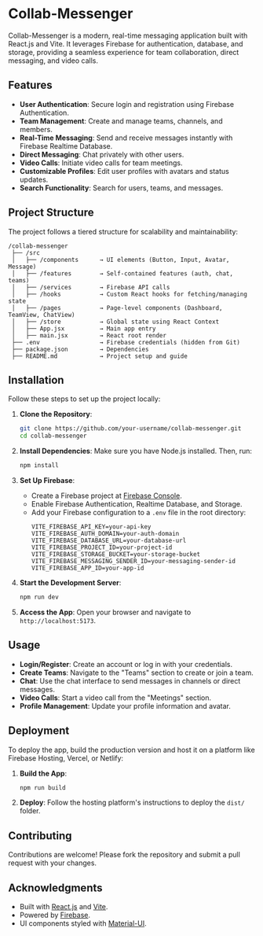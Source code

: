 # Collab-Messenger

Collab-Messenger is a modern, real-time messaging application built with React.js and Vite. It leverages Firebase for authentication, database, and storage, providing a seamless experience for team collaboration, direct messaging, and video calls.

## Features

- **User Authentication**: Secure login and registration using Firebase Authentication.
- **Team Management**: Create and manage teams, channels, and members.
- **Real-Time Messaging**: Send and receive messages instantly with Firebase Realtime Database.
- **Direct Messaging**: Chat privately with other users.
- **Video Calls**: Initiate video calls for team meetings.
- **Customizable Profiles**: Edit user profiles with avatars and status updates.
- **Search Functionality**: Search for users, teams, and messages.

## Project Structure

The project follows a tiered structure for scalability and maintainability:

```
/collab-messenger
 ├── /src
 │   ├── /components      → UI elements (Button, Input, Avatar, Message)
 │   ├── /features        → Self-contained features (auth, chat, teams)
 │   ├── /services        → Firebase API calls
 │   ├── /hooks           → Custom React hooks for fetching/managing state
 │   ├── /pages           → Page-level components (Dashboard, TeamView, ChatView)
 │   ├── /store           → Global state using React Context
 │   ├── App.jsx          → Main app entry
 │   ├── main.jsx         → React root render
 ├── .env                 → Firebase credentials (hidden from Git)
 ├── package.json         → Dependencies
 ├── README.md            → Project setup and guide
```

## Installation

Follow these steps to set up the project locally:

1. **Clone the Repository**:

   ```bash
   git clone https://github.com/your-username/collab-messenger.git
   cd collab-messenger
   ```

2. **Install Dependencies**:
   Make sure you have Node.js installed. Then, run:

   ```bash
   npm install
   ```

3. **Set Up Firebase**:

   - Create a Firebase project at [Firebase Console](https://console.firebase.google.com/).
   - Enable Firebase Authentication, Realtime Database, and Storage.
   - Add your Firebase configuration to a `.env` file in the root directory:
     ```
     VITE_FIREBASE_API_KEY=your-api-key
     VITE_FIREBASE_AUTH_DOMAIN=your-auth-domain
     VITE_FIREBASE_DATABASE_URL=your-database-url
     VITE_FIREBASE_PROJECT_ID=your-project-id
     VITE_FIREBASE_STORAGE_BUCKET=your-storage-bucket
     VITE_FIREBASE_MESSAGING_SENDER_ID=your-messaging-sender-id
     VITE_FIREBASE_APP_ID=your-app-id
     ```

4. **Start the Development Server**:

   ```bash
   npm run dev
   ```

5. **Access the App**:
   Open your browser and navigate to `http://localhost:5173`.

## Usage

- **Login/Register**: Create an account or log in with your credentials.
- **Create Teams**: Navigate to the "Teams" section to create or join a team.
- **Chat**: Use the chat interface to send messages in channels or direct messages.
- **Video Calls**: Start a video call from the "Meetings" section.
- **Profile Management**: Update your profile information and avatar.

## Deployment

To deploy the app, build the production version and host it on a platform like Firebase Hosting, Vercel, or Netlify:

1. **Build the App**:

   ```bash
   npm run build
   ```

2. **Deploy**:
   Follow the hosting platform's instructions to deploy the `dist/` folder.

## Contributing

Contributions are welcome! Please fork the repository and submit a pull request with your changes.

## Acknowledgments

- Built with [React.js](https://reactjs.org/) and [Vite](https://vitejs.dev/).
- Powered by [Firebase](https://firebase.google.com/).
- UI components styled with [Material-UI](https://mui.com/).
